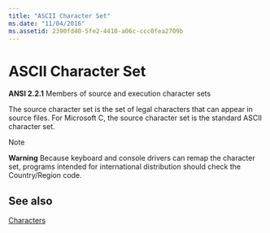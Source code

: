 ```yaml
---
title: "ASCII Character Set"
ms.date: "11/04/2016"
ms.assetid: 2390fd40-5fe2-4410-a06c-ccc0fea2709b
---
```

# ASCII Character Set

**ANSI 2.2.1** Members of source and execution character sets

The source character set is the set of legal characters that can appear in source files. For Microsoft C, the source character set is the standard ASCII character set.

> [!NOTE]
> **Warning** Because keyboard and console drivers can remap the character set, programs intended for international distribution should check the Country/Region code.

## See also

[Characters](../c-language/characters.md)

